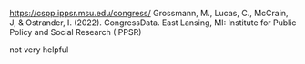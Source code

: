 https://cspp.ippsr.msu.edu/congress/
Grossmann, M., Lucas, C., McCrain, J, & Ostrander, I. (2022). CongressData. East Lansing, MI: Institute for Public Policy and Social Research (IPPSR) 

not very helpful